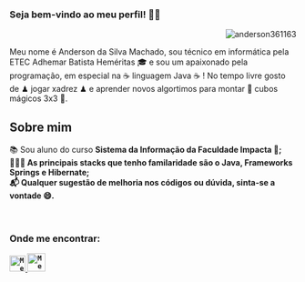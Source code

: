 ### Seja bem-vindo ao meu perfil! 👋🏾

<img align="right" src="https://github-readme-stats.vercel.app/api/top-langs/?username=anderson361163&hide=html&vue&theme=dracula" alt="anderson361163" />

<br>

Meu nome é Anderson da Silva Machado, sou técnico em informática pela ETEC Adhemar Batista Heméritas 🎓 e sou um apaixonado pela programação, em especial na ☕ linguagem Java ☕ ! No tempo livre gosto de ♟ jogar xadrez ♟ e aprender novos algortimos para montar 🎩 cubos mágicos 3x3 🎩. 

## Sobre mim
📚 Sou aluno do curso <b>Sistema da Informação<b> da <b>Faculdade Impacta</b> 🎯; <br/> 
👨🏾‍💻 As principais stacks que tenho familaridade são o Java, Frameworks Springs e Hibernate;<br/>
📬 Qualquer sugestão de melhoria nos códigos ou dúvida, sinta-se a vontade 😄.<br/>
  <br/><br/>
     
### Onde me encontrar:

<a href="https://br.linkedin.com/in/anderson-machado368">
  <code><img alt="Meu linkedin" width="28" src="https://img.icons8.com/fluent/48/000000/linkedin.png" /></code>
</a>

<a href="mailto:anderson361163@gmail.com">
  <code><img alt="Meu e-mail" width="32" src="https://img.icons8.com/fluent/48/000000/gmail--v1.png" /></code>
</a>
 

